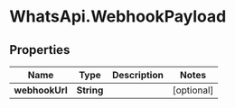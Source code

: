 # WhatsApi.WebhookPayload

## Properties

Name | Type | Description | Notes
------------ | ------------- | ------------- | -------------
**webhookUrl** | **String** |  | [optional] 


